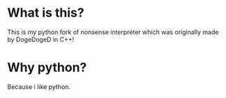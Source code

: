 # What is this?
This is my python fork of nonsense interpreter which was originally made by DogeDogeD in C++!
# Why python?
Because i like python.
